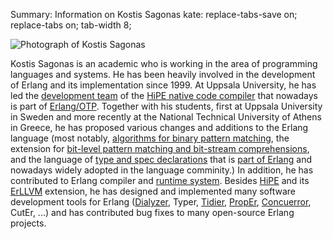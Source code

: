 Summary: Information on Kostis Sagonas
kate: replace-tabs-save on; replace-tabs on; tab-width 8;

![Photograph of Kostis Sagonas](/images/kostis.jpg "Kostis Sagonas")

Kostis Sagonas is an academic who is working in the area of programming
languages and systems. He has been heavily involved in the development
of Erlang and its implementation since 1999. At Uppsala University, he has led
the [development team](http://www.it.uu.se/research/group/hipe/people.shtml)
of the [HiPE native code compiler](http://www.it.uu.se/research/group/hipe/)
that nowadays is part of [Erlang/OTP](http://www.erlang.org). Together with
his students, first at Uppsala University in Sweden and more recently
at the National Technical University of Athens in Greece, he has proposed
various changes and additions to the Erlang language (most notably,
[algorithms for binary pattern matching](http://user.it.uu.se/~kostis/Papers/JFP_06.pdf),
the extension for [bit-level pattern matching and bit-stream
 comprehensions](http://user.it.uu.se/~kostis/Papers/binary_comprehensions.pdf), and
the language of [type and spec declarations](http://user.it.uu.se/~kostis/Papers/contracts.pdf)
that is [part of Erlang](http://erlang.org/doc/reference_manual/typespec.html)
and nowadays widely adopted in the language comminity.)
In addition, he has contributed to Erlang compiler and
[runtime system](http://user.it.uu.se/~kostis/Papers/scp_mm.pdf).
Besides [HiPE](http://www.erlang.org/doc/apps/hipe/index.html)
and its [ErLLVM](http://erllvm.softlab.ntua.gr) extension,
he has designed and implemented many software development tools for Erlang
([Dialyzer](http://www.erlang.org/doc/man/dialyzer.html),
 Typer<!-- (http://www.erlang.org/doc/typer.html)-->,
 [Tidier](http://tidier.softlab.ntua.gr),
 [PropEr](http://proper.softlab.ntua.gr),
 [Concuerror](http://www.concuerror.com),
 CutEr, ...)
and has contributed bug fixes to many open-source Erlang projects.
